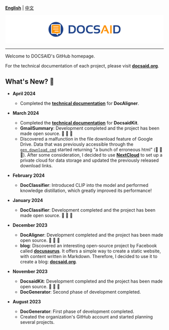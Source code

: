 **[English](./profile/README_en.md)** | [中文](./profile/README.md)

<div align="center">
  <img src="https://github.com/DocsaidLab/.github/blob/main/cover.png" width="1000"/>
</div>

---

Welcome to DOCSAID's GitHub homepage.

For the technical documentation of each project, please visit [**docsaid.org**](https://docsaid.org/).

## What's New? 🚀

- **April 2024**

  - Completed the [**technical documentation**](https://docsaid.org/category/docaligner) for **DocAligner**.

- **March 2024**

  - Completed the [**technical documentation**](https://docsaid.org/category/docsaidkit) for **DocsaidKit**.
  - **GmailSummary**: Development completed and the project has been made open source. 🎉 🎉 🎉
  - Discovered a malfunction in the file download feature of Google Drive. Data that was previously accessible through the [`gen_download_cmd`](https://github.com/DocsaidLab/DocsaidKit/blob/f281acd3f7f688fa7a71b70d92c6d3ef0ea2f5ca/docsaidkit/utils/utils.py#L66) started returning "a bunch of erroneous html" (👻 👻 👻). After some consideration, I decided to use [**NextCloud**](https://github.com/nextcloud) to set up a private cloud for data storage and updated the previously released download links.

- **February 2024**

  - **DocClassifier**: Introduced CLIP into the model and performed knowledge distillation, which greatly improved its performance!

- **January 2024**

  - **DocClassifier**: Development completed and the project has been made open source. 🎉 🎉 🎉

- **December 2023**

  - **DocAligner**: Development completed and the project has been made open source. 🎉 🎉 🎉
  - **blog**: Discovered an interesting open-source project by Facebook called [**docusaurus**](https://github.com/facebook/docusaurus). It offers a simple way to create a static website, with content written in Markdown. Therefore, I decided to use it to create a blog: [**docsaid.org**](https://docsaid.org/).

- **November 2023**

  - **DocsaidKit**: Development completed and the project has been made open source. 🎉 🎉 🎉
  - **DocGenerator**: Second phase of development completed.

- **August 2023**

  - **DocGenerator**: First phase of development completed.
  - Created the organization's GitHub account and started planning several projects.
